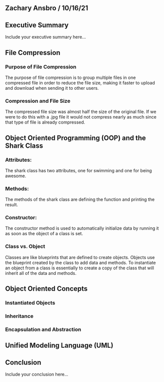 ## Zachary Ansbro / 10/16/21

## Executive Summary 
Include your executive summary here...

## File Compression
### Purpose of File Compression
The purpose of file compression is to group multiple files in one compressed file in order to reduce the file size, making it faster to upload and download when sending it to other users. 
### Compression and File Size
The compressed file size was almost half the size of the original file. If we were to do this with a .jpg file it would not compress nearly as much since that type of file is already compressed. 
## Object Oriented Programming (OOP) and the Shark Class
### Attributes:
The shark class has two attributes, one for swimming and one for being awesome. 
### Methods:
The methods of the shark class are defining the function and printing the result. 
### Constructor:
The constructor method is used to automatically initialize data by running it as soon as the object of a class is set. 
### Class vs. Object
Classes are like blueprints that are defined to create objects. Objects use the blueprint created by the class to add data and methods. To instantiate an object from a class is essentially to create a copy of the class that will inherit all of the data and methods. 
## Object Oriented Concepts
### Instantiated Objects
### Inheritance
### Encapsulation and Abstraction

## Unified Modeling Language (UML)

## Conclusion
Include your conclusion here...
